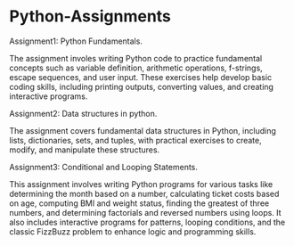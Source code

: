 # Python-Assignments

Assignment1: Python Fundamentals.

The assignment involes writing Python code to practice fundamental concepts such as variable definition, arithmetic operations, f-strings, escape sequences, and user input. These exercises help develop basic coding skills, including printing outputs, converting values, and creating interactive programs.

Assignment2: Data structures in python. 

The assignment covers fundamental data structures in Python, including lists, dictionaries, sets, and tuples, with practical exercises to create, modify, and manipulate these structures.

Assignment3: Conditional and Looping Statements.

This assignment involves writing Python programs for various tasks like determining the month based on a number, calculating ticket costs based on age, computing BMI and weight status, finding the greatest of three numbers, and determining factorials and reversed numbers using loops. It also includes interactive programs for patterns, looping conditions, and the classic FizzBuzz problem to enhance logic and programming skills.

